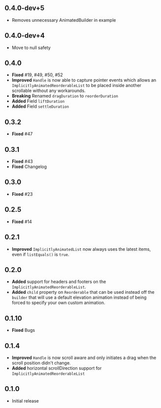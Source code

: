 ## 0.4.0-dev+5

* Removes unnecessary AnimatedBuilder in example

## 0.4.0-dev+4

* Move to null safety

## 0.4.0

* **Fixed** #19, #49, #50, #52
* **Improved** `Handle` is now able to capture pointer events which allows an `ImplicitlyAnimatedReorderableList` to be placed inside another scrollable without any workarounds.
* **Breaking** Renamed `dragDuration` to `reorderDuration`
* **Added** Field `liftDuration`
* **Added** Field `settleDuration`

## 0.3.2

* **Fixed** #47

## 0.3.1

* **Fixed** #43
* **Fixed** Changelog

## 0.3.0

* **Fixed** #23

## 0.2.5

* **Fixed** #14

## 0.2.1

* **Improved** `ImplicitlyAnimatedList` now always uses the latest items, even if `listEquals()` is `true`.

## 0.2.0

* **Added** support for headers and footers on the `ImplicitlyAnimatedReorderableList`.
* **Added** `child` property on `Reorderable` that can be used instead off the `builder` that will use a default elevation animation instead of being forced to specify your own custom animation.

## 0.1.10

* **Fixed** Bugs

## 0.1.4

* **Improved** `Handle` is now scroll aware and only initiates a drag when the scroll position didn't change.
* **Added** horizontal scrollDirection support for `ImplicitlyAnimatedReorderableList`

## 0.1.0

* Initial release

